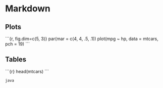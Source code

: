 # Markdown

## Plots

\```{r, fig.dim=c(5, 3)}
par(mar = c(4, 4, .5, .1))
plot(mpg ~ hp, data = mtcars, pch = 19)
\```

## Tables

\```{r}
head(mtcars)
\```


```java
java

```
